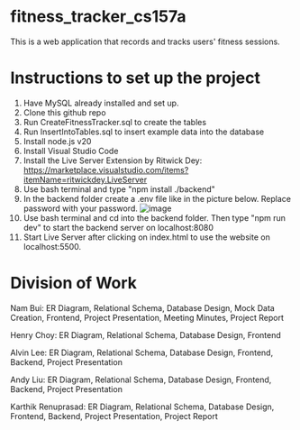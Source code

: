 # fitness_tracker_cs157a
This is a web application that records and tracks users' fitness sessions.

# Instructions to set up the project
1. Have MySQL already installed and set up.
3. Clone this github repo
4. Run CreateFitnessTracker.sql to create the tables
5. Run InsertIntoTables.sql to insert example data into the database
6. Install node.js v20
7. Install Visual Studio Code
8. Install the Live Server Extension by Ritwick Dey: https://marketplace.visualstudio.com/items?itemName=ritwickdey.LiveServer
9. Use bash terminal and type "npm install ./backend"
10. In the backend folder create a .env file like in the picture below. Replace password with your password. ![image](https://github.com/HowlinWaters/fitness_tracker_cs157a/assets/95559518/aa2f8484-4301-4617-92eb-965b526f4961)
11. Use bash terminal and cd into the backend folder. Then type "npm run dev" to start the backend server on localhost:8080
12. Start Live Server after clicking on index.html to use the website on localhost:5500. 

# Division of Work
Nam Bui: ER Diagram, Relational Schema, Database Design, Mock Data Creation, Frontend, Project Presentation, Meeting Minutes, Project Report

Henry Choy: ER Diagram, Relational Schema, Database Design, Frontend

Alvin Lee: ER Diagram, Relational Schema, Database Design, Frontend, Backend, Project Presentation

Andy Liu: ER Diagram, Relational Schema, Database Design, Frontend, Backend, Project Presentation

Karthik Renuprasad: ER Diagram, Relational Schema, Database Design, Frontend, Backend, Project Presentation, Project Report
